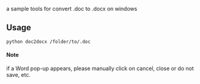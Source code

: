 
a sample tools for convert .doc to .docx on windows

## Usage


```
python doc2docx /folder/to/.doc
```

#### Note

if a Word pop-up appears, please manually click on cancel, close or do not save, etc.
